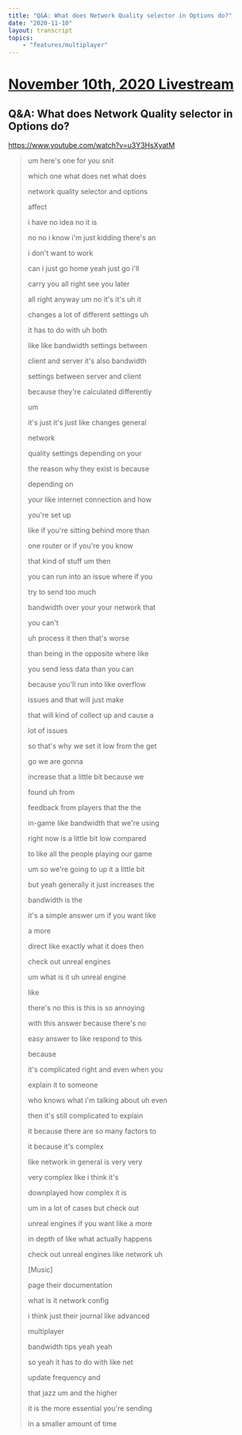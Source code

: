 ```yaml
---
title: "Q&A: What does Network Quality selector in Options do?"
date: "2020-11-10"
layout: transcript
topics:
    - "features/multiplayer"
---
```

# [November 10th, 2020 Livestream](../2020-11-10.md)
## Q&A: What does Network Quality selector in Options do?
https://www.youtube.com/watch?v=u3Y3HsXyatM
> um here's one for you snit
> 
> which one what does net what does
> 
> network quality selector and options
> 
> affect
> 
> i have no idea no it is
> 
> no no i know i'm just kidding there's an
> 
>  i don't want to work
> 
> can i just go home yeah just go i'll
> 
> carry you all right see you later
> 
> all right anyway um no it's it's uh it
> 
> changes a lot of different settings uh
> 
> it has to do with uh both
> 
> like like bandwidth settings between
> 
> client and server it's also bandwidth
> 
> settings between server and client
> 
> because they're calculated differently
> 
> um
> 
> it's just it's just like changes general
> 
> network
> 
> quality settings depending on your
> 
> the reason why they exist is because
> 
> depending on
> 
> your like internet connection and how
> 
> you're set up
> 
> like if you're sitting behind more than
> 
> one router or if you're you know
> 
> that kind of stuff um then
> 
> you can run into an issue where if you
> 
> try to send too much
> 
> bandwidth over your your network that
> 
> you can't
> 
> uh process it then that's worse
> 
> than being in the opposite where like
> 
> you send less data than you can
> 
> because you'll run into like overflow
> 
> issues and that will just make
> 
> that will kind of collect up and cause a
> 
> lot of issues
> 
> so that's why we set it low from the get
> 
> go we are gonna
> 
> increase that a little bit because we
> 
> found uh from
> 
> feedback from players that the the
> 
> in-game like bandwidth that we're using
> 
> right now is a little bit low compared
> 
> to like all the people playing our game
> 
> um so we're going to up it a little bit
> 
> but yeah generally it just increases the
> 
> bandwidth is the
> 
> it's a simple answer um if you want like
> 
> a more
> 
> direct like exactly what it does then
> 
> check out unreal engines
> 
> um what is it uh unreal engine
> 
> like
> 
> there's no this is this is so annoying
> 
> with this answer because there's no
> 
> easy answer to like respond to this
> 
> because
> 
> it's complicated right and even when you
> 
> explain it to someone
> 
> who knows what i'm talking about uh even
> 
> then it's still complicated to explain
> 
> it because there are so many factors to
> 
> it because it's complex
> 
> like network in general is very very
> 
> very complex like i think it's
> 
> downplayed how complex it is
> 
> um in a lot of cases but check out
> 
> unreal engines if you want like a more
> 
> in depth of like what actually happens
> 
> check out unreal engines like network uh
> 
> [Music]
> 
> page their documentation
> 
> what is it network config
> 
> i think just their journal like advanced
> 
> multiplayer
> 
> bandwidth tips yeah yeah
> 
> so yeah it has to do with like net
> 
> update frequency and
> 
> that jazz um and the higher
> 
> it is the more essential you're sending
> 
> in a smaller amount of time
> 
